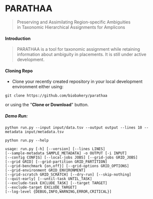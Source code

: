 
# PARATHAA
> Preserving and Assimilating Region-specific Ambiguities in Taxonomic Hierarchical Assignments for Amplicons
 
#### Introduction
> PARATHAA is a tool for taxonomic assignment while retaining information about ambiguity in placements. It is still under active development.

  
####  Cloning Repo
  

- Clone your recently created repository in your local development environment either using:
```
git clone https://github.com/biobakery/parathaa
```
or using the "**Clone or Download**" button.


##### Demo Run:
```
python run.py --input input/data.tsv --output output --lines 10 --metadata input/metadata.tsv 
```
```python run.py --help```

```
usage: run.py [-h] [--version] [--lines LINES]
[--sample-metadata SAMPLE_METADATA] -o OUTPUT [-i INPUT]
[--config CONFIG] [--local-jobs JOBS] [--grid-jobs GRID_JOBS]
[--grid GRID] [--grid-partition GRID_PARTITION]
[--grid-benchmark {on,off}] [--grid-options GRID_OPTIONS]
[--grid-environment GRID_ENVIRONMENT]
[--grid-scratch GRID_SCRATCH] [--dry-run] [--skip-nothing]
[--quit-early] [--until-task UNTIL_TASK]
[--exclude-task EXCLUDE_TASK] [--target TARGET]
[--exclude-target EXCLUDE_TARGET]
[--log-level {DEBUG,INFO,WARNING,ERROR,CRITICAL}]
```

